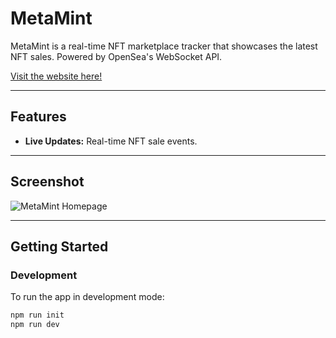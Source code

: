 # MetaMint

MetaMint is a real-time NFT marketplace tracker that showcases the latest NFT sales. Powered by OpenSea's WebSocket API.

[Visit the website here!](https://metamint-9sts.vercel.app/)

---

## Features

- **Live Updates:** Real-time NFT sale events.

---

## Screenshot

![MetaMint Homepage](./src/assets/homePage.png)

---

## Getting Started

### Development

To run the app in development mode:

```bash
npm run init
npm run dev
```
